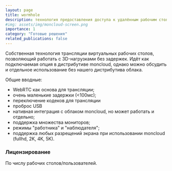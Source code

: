 ```yaml
---
layout: page
title: wormhole
description: технология предоставления доступа к удалённым рабочим столам
#img: assets/img/moncloud-screen.png
importance: 1
category: "Готовые решения"
related_publications: false
---
```


Собственная технология трансляции виртуальных рабочих столов, позволяющий работать с 3D-нагрузками без задержек. Идёт как подключаемая опция в дистрибутиве moncloud, однако можно обсудить и отдельное использование без нашего дистрибутива облака.

Общие вводные: 
  - WebRTC как основа для трансляции; 
  - очень маленькие задержки (<100мс);
  - переключение кодеков для трансляции
  - проброс USB
  - нативная интеграция с облаком moncloud, но может работать и отдельно;
  - поддержка множества мониторов;
  - режимы "работника" и "наблюдателя";
  - поддержка любых разрещений экрана при использовании moncloud (fullhd, 2K, 4K, 5K).

### Лицензирование

По числу рабочих столов/пользователей.